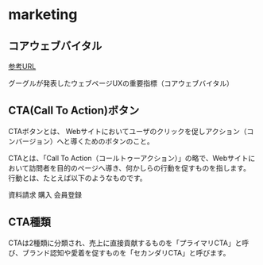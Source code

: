 # marketing


## コアウェブバイタル
[参考URL](https://webtan.impress.co.jp/e/2020/06/05/36210)

グーグルが発表したウェブページUXの重要指標（コアウェブバイタル）

## CTA(Call To Action)ボタン

CTAボタンとは、 Webサイトにおいてユーザのクリックを促しアクション（コンバージョン）へと導くためのボタンのこと。

CTAとは、「Call To Action（コールトゥーアクション）」の略で、Webサイトにおいて訪問者を目的のページへ導き、何かしらの行動を促すものを指します。
行動とは、たとえば以下のようなものです。

資料請求
購入
会員登録

## CTA種類

CTAは2種類に分類され、売上に直接貢献するものを「プライマリCTA」と呼び、ブランド認知や愛着を促すものを「セカンダリCTA」と呼びます。



